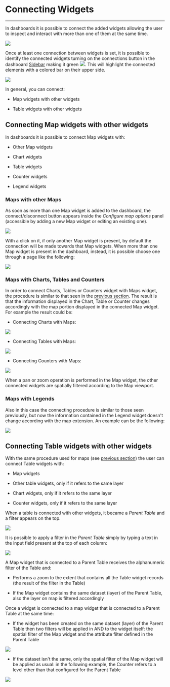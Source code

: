 # Connecting Widgets
********************
In dashboards it is possible to connect the added widgets allowing the user to inspect and interact with more than one of them at the same time.

<img src="../img/connecting-widgets/widgets_interaction.gif" class="ms-docimage" style="max-width:700px;"/>

Once at least one connection between widgets is set, it is possible to identify the connected widgets turning on the connections button in the dashboard [Sidebar](exploring-dashboards.md#sidebar) making it green <img src="../img/button/connections.jpg" class="ms-docbutton"/>. This will highlight the connected elements with a colored bar on their upper side.

<img src="../img/connecting-widgets/connections_widgets.gif" class="ms-docimage" style="max-width:700px;"/>

In general, you can connect:

* Map widgets with other widgets

* Table widgets with other widgets

## Connecting Map widgets with other widgets

In dashboards it is possible to connect Map widgets with:

* Other Map widgets

* Chart widgets

* Table widgets

* Counter widgets

* Legend widgets 

### Maps with other Maps

As soon as more than one Map widget is added to the dashboard, the connect/disconnect button appears inside the *Configure map options* panel (accessible by adding a new Map widget or editing an existing one).

<img src="../img/connecting-widgets/connection-options.jpg" class="ms-docimage" style="max-width:400px;"/>

With a click on it, if only another Map widget is present, by default the connection will be made towards that Map widgets. When more than one Map widget is present in the dashboard, instead, it is possible choose one through a page like the following:

<img src="../img/connecting-widgets/map-to-connect.jpg" class="ms-docimage"/>

### Maps with Charts, Tables and Counters

In order to connect Charts, Tables or Counters widget with Maps widget, the procedure is similar to that seen in the [previous section](connecting-widgets.md#maps-with-other-maps). The result is that the information displayed in the Chart, Table or Counter changes accordingly with the map portion displayed in the connected Map widget. For example the result could be:

* Connecting Charts with Maps:

<img src="../img/connecting-widgets/chart-map.jpg" class="ms-docimage"/>

* Connecting Tables with Maps:

<img src="../img/connecting-widgets/table-map.jpg" class="ms-docimage"/>

* Connecting Counters with Maps:

<img src="../img/connecting-widgets/counter-map.jpg" class="ms-docimage"/>

When a pan or zoom operation is performed in the Map widget, the other connected widgets are spatially filtered according to the Map viewport.

### Maps with Legends

Also in this case the connecting procedure is similar to those seen previously, but now the information contained in the Legend widget doesn't change according with the map extension. An example can be the following:

<img src="../img/connecting-widgets/legend-map.jpg" class="ms-docimage"/>

## Connecting Table widgets with other widgets

With the same procedure used for maps (see [previous section](connecting-widgets.md#maps-with-other-maps)) the user can connect Table widgets with:

* Map widgets

* Other table widgets, only if it refers to the same layer

* Chart widgets, only if it refers to the same layer

* Counter widgets, only if it refers to the same layer

When a table is connected with other widgets, it became a *Parent Table* and a filter appears on the top.

<img src="../img/connecting-widgets/table_filter.jpg" class="ms-docimage" style="max-width:700px;"/>  

It is possible to apply a filter in the *Parent Table* simply by typing a text in the input field present at the top of each column:

<img src="../img/connecting-widgets/filter_on_table.gif" class="ms-docimage" style="max-width:700px;"/>

A Map widget that is connected to a Parent Table receives the alphanumeric filter of the Table and:

- Performs a zoom to the extent that contains all the Table widget records (the result of the filter in the Table)

- If the Map widget contains the same dataset (layer) of the Parent Table, also the layer on map is filtered accordingly

Once a widget is connected to a map widget that is connected to a Parent Table at the same time:

- If the widget has been created on the same dataset (layer) of the Parent Table then two filters will be applied in AND to the widget itself: the spatial filter of the Map widget and the attribute filter defined in the Parent Table

<img src="../img/connecting-widgets/interaction_a.gif" class="ms-docimage" style="max-width:700px;"/>

- If the dataset isn't the same, only the spatial filter of the Map widget will be applied as usual: in the following example, the Counter refers to a level other than that configured for the Parent Table

<img src="../img/connecting-widgets/interaction_ab.gif" class="ms-docimage" style="max-width:700px;"/> 
